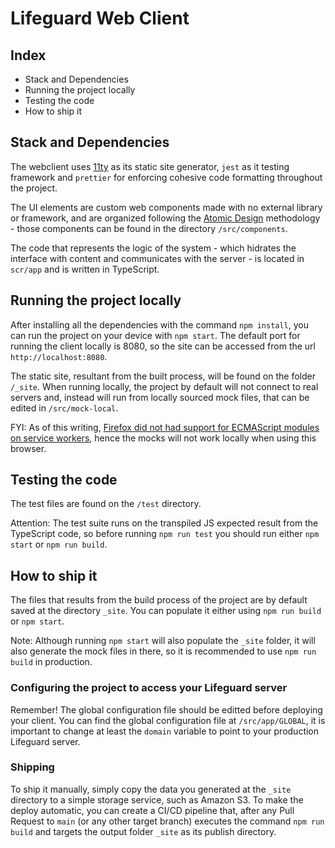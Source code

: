# Lifeguard Web Client

## Index

- Stack and Dependencies
- Running the project locally
- Testing the code
- How to ship it

## Stack and Dependencies

The webclient uses [11ty](https://www.11ty.dev/) as its static site generator, `jest` as it testing framework and `prettier` for enforcing cohesive code formatting throughout the project.

The UI elements are custom web components made with no external library or framework, and are organized following the [Atomic Design](https://bradfrost.com/blog/post/atomic-web-design/) methodology - those components can be found in the directory `/src/components`.

The code that represents the logic of the system - which hidrates the interface with content and communicates with the server - is located in `scr/app` and is written in TypeScript.

## Running the project locally

After installing all the dependencies with the command `npm install`, you can run the project on your device with `npm start`. The default port for running the client locally is 8080, so the site can be accessed from the url `http://localhost:8080`.

The static site, resultant from the built process, will be found on the folder `/_site`. When running locally, the project by default will not connect to real servers and, instead will run from locally sourced mock files, that can be edited in `/src/mock-local`.

FYI: As of this writing, [Firefox did not had support for ECMAScript modules on service workers](https://developer.mozilla.org/en-US/docs/Web/API/ServiceWorker), hence the mocks will not work locally when using this browser.

## Testing the code

The test files are found on the `/test` directory.

Attention: The test suite runs on the transpiled JS expected result from the TypeScript code, so before running `npm run test` you should run either `npm start` or `npm run build`.

## How to ship it

The files that results from the build process of the project are by default saved at the directory `_site`. You can populate it either using `npm run build` or `npm start`.

Note: Although running `npm start` will also populate the `_site` folder, it will also generate the mock files in there, so it is recommended to use `npm run build` in production.

### Configuring the project to access your Lifeguard server

Remember! The global configuration file should be editted before deploying your client. You can find the global configuration file at `/src/app/GLOBAL`, it is important to change at least the `domain` variable to point to your production Lifeguard server.

### Shipping

To ship it manually, simply copy the data you generated at the `_site` directory to a simple storage service, such as Amazon S3. To make the deploy automatic, you can create a CI/CD pipeline that, after any Pull Request to `main` (or any other target branch) executes the command `npm run build` and targets the output folder `_site` as its publish directory.
